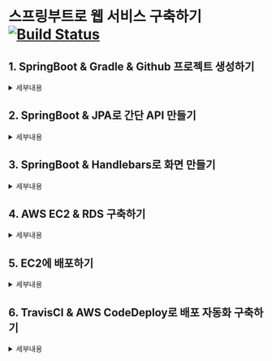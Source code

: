 # 스프링부트로 웹 서비스 구축하기 [![Build Status](https://travis-ci.org/rmk1075/SpringBoot_Webservice.svg?branch=master)](https://travis-ci.org/rmk1075/SpringBoot_Webservice)

## 1. SpringBoot & Gradle & Github 프로젝트 생성하기

<details>

<summary>세부내용</summary>

- SpringBoot_Webservice 프로젝트 생성

  - localhost:8080/hello

- SpringBoot_Webservice Github 연동

  - <https://github.com/rmk1075/SpringBoot_Webservice>

</details>

## 2. SpringBoot & JPA로 간단 API 만들기

<details>

<summary>세부내용</summary>

- Entity Class

  - 실제 DB 테이블과 매칭될 class
  
  - JPA 사용시, 실제 쿼리가 아닌 Entity class 수정을 통해 작업

- JPA annotation
  
  - @Entity
  
    - 테이블과 링크될 class 표현

    - '_'를 사옹해서 이름을 매칭 - ex) SpringBootEx.java -> spring_boot_ex table
  
  - @Id
  
    - 해당 테이블의 PK 필드를 표현

  - @GenerativeValue
  
    - PK의 생성 규칙

    > ※ SpringBoot 2.0에서는 옵션을 추가해야함 (ref: <https://jojoldu.tistory.com/295>)
    
    - 기본값은 AUTO (MySQL의 auto_increment 되는 정수형 값)
  
  - @Column
  
    - 해당 필드의 컬럼 옵션을 변경하기 위해 사용 - ex) columnDefinition = "TEXT", nullable = false

  - @MappedSuperclass
  
    - JPA Entity 클래스들이 해당 클래스를 상속할 경우 필드들도 컬럼으로 인식하도록 한다
  
  - @EntityListeners(AuditingEntityListner.class)
  
    - 해당 클래스에 Auditing 기능을 포함한다.

- Lombok annotation

  - @NoArgsConstructor
  
    - 기본 생성자 자동 추가

    - access = AccessLevel.PROTECTED (기본생성자의 접근 권한을 'protected'로 제한)

    - protected Constructor() {}
  
    - Entity 클래스의 기본 생성자를 프로젝트 코드상에서는 생성하지 않고 JPA에서만 Entity 클래스를 생성하도록 하기위함

  - @Getter
  
    - 클래스 내 모든 필드의 Getter method를 자동 생성
  
  - @Builder
  
    - 클래스의 빌더 패턴 클래스를 생성 (생성자 선언시에는 생성자에 포함된 필드만 빌더에 포함)

    - *TODO: builder patter*

  - @AllArgsConstructor
  
    - 모든 필드를 인자값으로 하는 생성자를 자동 생성

- Repository

  - Dao의 역할을 하는 DB Layer
  
  - JPA에서는 인터페이스로 생성해서 사용
  
  - JpaRepository<Entity, PK타입> 상속 시 기본적인 CRUD method가 자동생성
  
- JUnit

  - JUnit4 -> JUnit5로 변경되어서 예제 코드와 상이한 점 확인 필요
  
  - JUnit4 (ref: <https://www.youtube.com/watch?v=tyZMdwT3rIY>)

  - Spring Boot에서 test code는 memory DB인 H2를 사용
  
- Bean Injection

  - @Autowired: 비권장하는 방식
  
  - setter
  
  - constructor: 가장 권장하는 방식 -> 예제코드에서 @AllArgsConstructor로 생성
  
> ※ h2 console 실행 중 "mem:testdb" not found 에러 발생
> - application.yml에 'spring:datasource:url: jdbc:h2:mem:testdb' 추가해서 해결

- JPA Auditing

  - 생성시간/수정시간 자동화

  - @CreatedDate
  
    - Entity가 생성되어 저장될 때 시간을 자동 저장
  
  - @LastModifiedDate
  
    - 조회한 Entity의 값을 변경할 때 시간을 자동 저장

  - @EnableJpaAuditing
  
    - JPA Auditing 활성화

</details>

## 3. SpringBoot & Handlebars로 화면 만들기

<details>

<summary>세부내용</summary>

- Handlebars

  - server template engine
  
  - URL 요청시, 파라미터와 상태에 맞춰 적절한 HTML 화면을 생성해서 전달한다
  
  - compile 'pl.allegro.tech.boot:handlebars-spring-boot-starter:0.3.2'
  
  - .hbs 파일 (handlebars 파일)
  
- 작업내용

  - main page 구현 (src/main/resources/templates/main.hbs)
  
  - service method 구현 (src/main/java/com/spring/webservice/service/PostsService.java)
  
    - Controller와 Service의 역할을 분리
    
    - Service: business logic & transaction
    
    - Controller: view interaction
    
  - 입력화면 구현 (src/main/resources/templates/main.hbs)
  
    - bootstrap library 설정 (css, js)
    
    - SpringBoot에서 src/main/resources/static은 URL에서 '/'로 지정됨 -> 호출 url 확인
    
    - CSS <head>, js <body> 최하단에서 호출
    
      - 페이지 로딩속도 향상을 위해
      
      - HTML은 최상단에서부터 코르들 실행 -> js를 head에서 호출 시 js의 용량이 클수록 화면 로딩이 느려짐
      
      - css는 화면을 그리는 역할을 하기 때문에 head에서 호출하는 것이 좋음
      
  - main.js 구현 (src/main/resources/static/js/app/main.js)
  
    - var main 구현
    
        - js의 경우 나중에 불려진 js의 function이 먼저 불려진 js의 function을 덮어씀
    
        - main.js 만의 변수, function 영역으로 var main 객체안에서 function을 선언
    
  - data-h2.sql (src/main/resources/data-h2.sql)
  
    - 어플리케이션 실행 시 작동하는 script
    
    - applicaiton.yml 수정
    
      - spring.profile 추가
       
        - 어플리케이션 실행시 파라미터로 넘어온 값이 없는 경우 active값을 보게됨
        
      - application.yml에서 ---를 기준으로 상단은 공통, 하단은 각 profile의 설정영역 
    
- @Transactional

  - method에서 exception 발생 시 해당 method에서 이루어진 모든 DB 작업 초기화  

- @Query

</details>

## 4. AWS EC2 & RDS 구축하기

<details>

<summary>세부내용</summary>

- AWS EC2 생성

  - SSH, Http, Https 연결
  
  - PuTTY로 SSH 연결 (ref: <https://docs.aws.amazon.com/ko_kr/AWSEC2/latest/UserGuide/putty.html>)

- AWS RDS 설정

  - Maria DB 설정

  - MySql Workbench DB Connection 설정
  
  - EC2 server에 mysql 설치

</details>

## 5. EC2에 배포하기

<details>

<summary>세부내용</summary>

- Java 11 설치

  - local에서 java 11 사용하기 때문에 버전 맞춤

  - sudo amazon-linux-extras install java-openjdk11
  
  - java 11.0.7 버전 설치
  
- Git 설치

  - sudo yum install git
  
  - git clone시 git index에 잡혀있는 기본 permission에 따라서 clone 됨
  
    - git ls-tree HEAD를 통해서 확인 가능
      
    - git update-index --chmod=+x {filename}을 통해서 변경 가능 

    - git clone & pull, test 실행
    
- deploy.sh 생성

  - build 디렉토리에 jar 파일과 nohup.log 생성
 
> ※ java11 사용시 에러 발생
> - java11에는 jaxb를 미포함하고 있기 떄문에 에러 발생
> - 별도 dependency 통해서 사용 가능 
> - compile group: 'javax.xml.bind', name: 'jaxb-api', version: '2.3.1'
  
- spring boot project 빌드

  - .jar 빌드
  
  - nohup.log 생성

</details>

## 6. TravisCI & AWS CodeDeploy로 배포 자동화 구축하기

<details>

<summary>세부내용</summary>

- Travic CI 설정

  - github 계정 연동
  
  - .travis.yml 설정

> ※ gradlew 권한 에러
> - git update-index --chmod=+x gradlew
  
- AWS Code Delpoy 연동

  - AWS CodeDeploy Agent 생성

  > ※ ruby error 발생
  > - /usr/bin/env: ruby: No such file or directory
  > - sudo yum install ruby

  - codedeploy-startup.sh 생성
  
    - /etc/init.d/ - 부팅 시 자동실행
    
  > ※ Travis CI에서 S3로 배포 실패
  > - 접근권한 설정
  > - 새 ACL(액세스 제어 목록)을 통해 부여된 버킷 및 객체에 대한 퍼블릭 액세스 차단 -> 해제

- Travis CI & S3 & CodeDeploy 연동

  - AWS CodeDeploy 생성
  
    - appspec.yml로 설정
    
    - .travis.yml -> codedeploy 설정
    
  - codeDeploy로 shell script 실행
  
    - delploy.sh 생성 (서버 shell)
    
    - execute-deploy.sh 생성 (프로젝트 내부 shell)
    
    - appspec.yml에더 execute-deploy.sh 실행 -> deploy.sh 실행

</details>